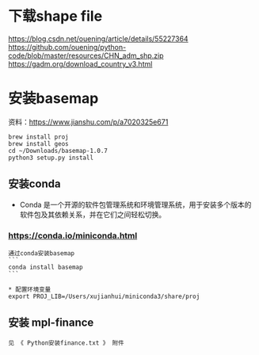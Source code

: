 # 下载shape file
https://blog.csdn.net/ouening/article/details/55227364
https://github.com/ouening/python-code/blob/master/resources/CHN_adm_shp.zip
https://gadm.org/download_country_v3.html

# 安装basemap
资料：https://www.jianshu.com/p/a7020325e671
```
brew install proj
brew install geos
cd ~/Downloads/basemap-1.0.7
python3 setup.py install
```
## 安装conda
* Conda 是一个开源的软件包管理系统和环境管理系统，用于安装多个版本的软件包及其依赖关系，并在它们之间轻松切换。
### https://conda.io/miniconda.html
    通过conda安装basemap
    ```
    conda install basemap
    ```

    * 配置环境变量
    export PROJ_LIB=/Users/xujianhui/miniconda3/share/proj

## 安装 mpl-finance
    见 《 Python安装finance.txt 》 附件


